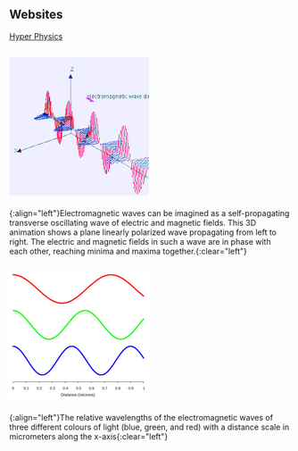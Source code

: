 ## Websites
[Hyper Physics](http://hyperphysics.phy-astr.gsu.edu/hbase/hframe.html)

## ![Electromagnetic waves](Electromagneticwave3D.gif)
{:align="left"}Electromagnetic waves can be imagined as a self-propagating transverse oscillating wave of electric and magnetic fields. This 3D animation shows a plane linearly polarized wave propagating from left to right. The electric and magnetic fields in such a wave are in phase with each other, reaching minima and maxima together.{:clear="left"}

## ![Colors of light](VisibleEmrWavelengths.svg.png)
{:align="left"}The relative wavelengths of the electromagnetic waves of three different colours of light (blue, green, and red) with a distance scale in micrometers along the x-axis{:clear="left"}
